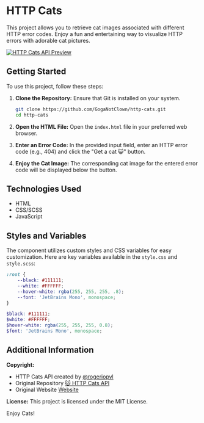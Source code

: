 # HTTP Cats

This project allows you to retrieve cat images associated with different HTTP error codes.
Enjoy a fun and entertaining way to visualize HTTP errors with adorable cat pictures.

[![HTTP Cats API Preview](https://i.postimg.cc/qRzZC72c/image.png)](https://postimg.cc/MMJYCqPX)

## Getting Started

To use this project, follow these steps:

1. **Clone the Repository:**
   Ensure that Git is installed on your system.
   ```bash
   git clone https://github.com/GogaNotClown/http-cats.git
   cd http-cats
   ```

2. **Open the HTML File:**
   Open the `index.html` file in your preferred web browser.

3. **Enter an Error Code:**
   In the provided input field, enter an HTTP error code (e.g., 404) and click the "Get a cat 😺" button.

4. **Enjoy the Cat Image:**
   The corresponding cat image for the entered error code will be displayed below the button.

## Technologies Used

- HTML
- CSS/SCSS
- JavaScript

## Styles and Variables

The component utilizes custom styles and CSS variables for easy customization. Here are key variables available in
the `style.css` and `style.scss`:

```css
:root {
    --black: #111111;
    --white: #FFFFFF;
    --hover-white: rgba(255, 255, 255, .8);
    --font: 'JetBrains Mono', monospace;
}
```

```scss
$black: #111111;
$white: #FFFFFF;
$hover-white: rgba(255, 255, 255, 0.8);
$font: 'JetBrains Mono', monospace;
```

## Additional Information

**Copyright:**

- HTTP Cats API created by [@rogeriopvl](https://twitter.com/rogeriopvl)
- Original Repository [🐱 HTTP Cats API](https://github.com/httpcats/http.cat)
- Original Website [Website](https://http.cat/)

**License:**
This project is licensed under the MIT License.

Enjoy Cats!
